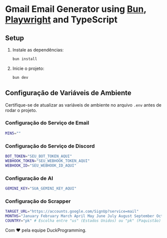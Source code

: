 # Gmail Email Generator using [Bun](https://bun.sh), [Playwright](https://playwright.dev/) and TypeScript

## Setup

1. Instale as dependências:
   ```bash
   bun install
   ```

2. Inicie o projeto:
   ```bash
   bun dev
   ```

## Configuração de Variáveis de Ambiente

Certifique-se de atualizar as variáveis de ambiente no arquivo `.env` antes de rodar o projeto.

### Configuração do Serviço de Email
```bash
MIN5=""
```

### Configuração do Serviço de Discord
```bash
BOT_TOKEN="SEU_BOT_TOKEN_AQUI"
WEBHOOK_TOKEN="SEU_WEBHOOK_TOKEN_AQUI"
WEBHOOK_ID="SEU_WEBHOOK_ID_AQUI"
```

### Configuração de AI
```bash
GEMINI_KEY="SUA_GEMINI_KEY_AQUI"
```

### Configuração do Scrapper
```bash
TARGET_URL="https://accounts.google.com/SignUp?service=mail"
MONTHS="January February March April May June July August September October November December"
COUNTRY="pk" # Escolha entre "us" (Estados Unidos) ou "pk" (Paquistão)
```

Com ❤ pela equipe DuckProgramming.
